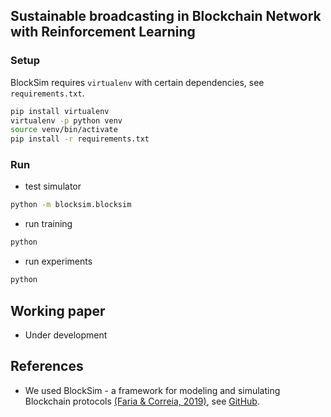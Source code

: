 ## Sustainable broadcasting in Blockchain Network with Reinforcement Learning

### Setup
BlockSim requires `virtualenv` with certain dependencies, see `requirements.txt`.
```sh
pip install virtualenv
virtualenv -p python venv
source venv/bin/activate
pip install -r requirements.txt
```

### Run
* test simulator
```sh
python -m blocksim.blocksim
```
* run training
```sh
python 
```
* run experiments
```sh
python 
```

## Working paper

* Under development

## References

* We used BlockSim - a framework for modeling and simulating Blockchain protocols [(Faria & Correia, 2019)](https://static.carlosfaria.pt/file/personal-assets/papers/blocksim-blockchain-simulator.pdf), see [GitHub](https://github.com/carlosfaria94/blocksim).

